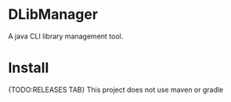 # DLibManager
A java CLI library management tool.
# Install
{TODO:RELEASES TAB}
This project does not use maven or gradle
